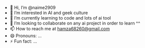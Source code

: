 - 👋 Hi, I’m @naime2909
- 👀 I’m interested in AI and geek culture
- 🌱 I’m currently learning to code and lots of ai tool
- 💞️ I’m looking to collaborate on any ai project in order to learn ^^
- 📫 How to reach me at hamza68260@gmail.com 
- 😄 Pronouns: ...
- ⚡ Fun fact: ...

<!---
naime2909/naime2909 is a ✨ special ✨ repository because its `README.md` (this file) appears on your GitHub profile.
You can click the Preview link to take a look at your changes.
--->
